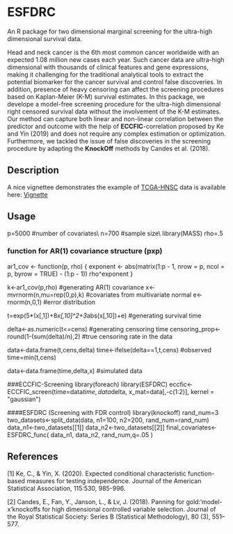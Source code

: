 # ESFDRC
An R package for two dimensional marginal screening for the ultra-high dimensional survival data.

Head and neck cancer is the 6th most common cancer worldwide with an expected 1.08 million new cases each year. 
Such cancer data are ultra-high dimensional with thousands of clinical features and gene expressions, 
making it challenging for the traditional analytical tools to extract the potential biomarker for the cancer survival and control false discoveries.
In addition, presence of heavy censoring can affect the screening procedures based on Kaplan-Meier (K-M) survival estimates. 
In this package, we develope a model-free screening procedure for the ultra-high dimensional right censored survival data without the involvement 
of the K-M estimates. Our method can capture both linear and non-linear correlation between the predictor and outcome with the help of **ECCFIC**-correlation proposed by Ke and Yin (2019) and 
does not require any complex estimation or optimization. Furthermore, we tackled the issue of false discoveries in the screening procedure by adapting the 
**KnockOff** methods by Candes et al. (2018). 

## Description

A nice vignettee demonstrates the example of [TCGA-HNSC](https://portal.gdc.cancer.gov/projects/TCGA-HNSC) data is available 
here: [Vignette](http://htmlpreview.github.io/?https://github.com/urmiaf/ESFDRC/blob/master/vignettes/Introduction.html)

## Usage

p=5000             #number of covariates\\
n=700              #sample size\\
library(MASS)
rho=.5
### function for AR(1) covariance structure (pxp)
ar1_cov <- function(p, rho) {
  exponent <- abs(matrix(1:p - 1, nrow = p, ncol = p, byrow = TRUE) - 
                    (1:p - 1))
  rho^exponent
}


k<-ar1_cov(p,rho)                                 #generating AR(1) covariance
x<-mvrnorm(n,mu=rep(0,p),k)                     #covariates from multivariate normal
e<- rnorm(n,0,1)                                #error distribution

t=exp(5*(x[,1])+8*x[,10]^2+3*abs(x[,10])+e)     #generating survival time

delta<-as.numeric(t<=cens)                      #generating censoring time
censoring_prop<-round(1-(sum(delta)/n),2)       #true censoring rate in the data

data<-data.frame(t,cens,delta)
time<-ifelse(delta==1,t,cens)                   #observed time=min(t,cens)

data<-data.frame(time,delta,x)                  #simulated data 

###ECCFIC-Screening
library(foreach)
library(ESFDRC)
eccfic<-ECCFIC_screen(time=data$time, data$delta, x_mat=data[,-c(1:2)], kernel = "gaussian")

####ESFDRC (Screening with FDR control)
library(knockoff)
rand_num=3
two_datasets<-split_data(data, n1=100, n2=200, rand_num=rand_num)
data_n1<-two_datasets[[1]]
data_n2<-two_datasets[[2]]
final_covariates<-ESFDRC_func(
  data_n1,
  data_n2,
  rand_num,q=.05
)

                                                                                                                                                   
## References
<a id="1">[1]</a> 
Ke, C., & Yin, X. (2020). 
Expected conditional characteristic function-based measures for
testing independence. 
Journal of the American Statistical Association, 115:530, 985-996.

<a id="2">[2]</a> 
Candes, E., Fan, Y., Janson, L., & Lv, J. (2018). 
Panning for gold:‘model-x’knockoffs for high
dimensional controlled variable selection. 
Journal of the Royal Statistical Society: Series B
(Statistical Methodology), 80 (3), 551–577.
